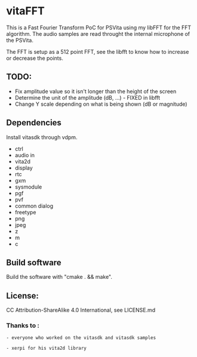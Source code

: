 # vitaFFT


This is a Fast Fourier Transform PoC for PSVita using my libFFT for the FFT algorithm.
The audio samples are read throught the internal microphone of the PSVita.

The FFT is setup as a 512 point FFT, see the libfft to know how to increase or decrease the points.

## TODO:

- Fix amplitude value so it isn't longer than the height of the screen
- Determine the unit of the amplitude (dB, ...) - FIXED in libfft
- Change Y scale depending on what is being shown (dB or magnitude)

## Dependencies

Install vitasdk through vdpm.

* ctrl
* audio in
* vita2d
* display
* rtc
* gxm
* sysmodule
* pgf
* pvf
* common dialog
* freetype
* png
* jpeg
* z
* m
* c

## Build software

Build the software with "cmake . && make".

## License:

CC Attribution-ShareAlike 4.0 International, see LICENSE.md

### Thanks to :

	- everyone who worked on the vitasdk and vitasdk samples

	- xerpi for his vita2d library
